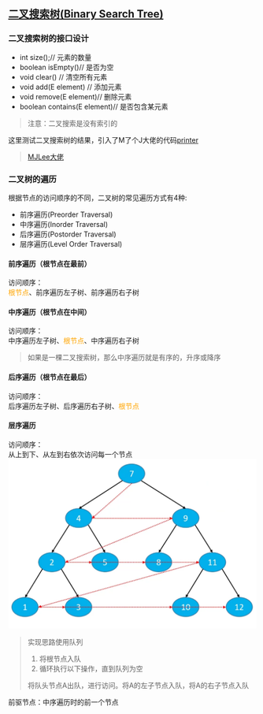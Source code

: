 ## [二叉搜索树(Binary Search Tree)](./main/java/com/mysite/binarysearchtree/BST.java)
### 二叉搜索树的接口设计

<ul>
<li>int size();// 元素的数量</li>
<li>boolean isEmpty()// 是否为空</li>
<li>void clear() // 清空所有元素</li>
<li>void add(E element) // 添加元素</li>
<li>void remove(E element)// 删除元素</li>
<li>boolean contains(E element)// 是否包含某元素</li>
</ul>

> 注意：二叉搜索是没有索引的

这里测试二叉搜索树的结果，引入了M了个J大佬的代码[printer](./main/java/com/mysite/printer)

> <a href="httpse://github.com/CoderMJLee/BinaryTrees">MJLee大佬</a>

### 二叉树的遍历
根据节点的访问顺序的不同，二叉树的常见遍历方式有4种:
<ul>
<li>前序遍历(Preorder Traversal)</li>
<li>中序遍历(Inorder Traversal)</li>
<li>后序遍历(Postorder Traversal)</li>
<li>层序遍历(Level Order Traversal)</li>
</ul>

#### 前序遍历（根节点在最前）
访问顺序：<br>
<span style="color:orange">根节点</span>、前序遍历左子树、前序遍历右子树

#### 中序遍历（根节点在中间）
访问顺序：<br>
中序遍历左子树、<span style="color:orange">根节点</span>、中序遍历右子树
> 如果是一棵二叉搜索树，那么中序遍历就是有序的，升序或降序

#### 后序遍历（根节点在最后）
访问顺序：<br>
后序遍历左子树、后序遍历右子树、<span style="color:orange">根节点</span>

#### 层序遍历
访问顺序：<br>
从上到下、从左到右依次访问每一个节点
![](../img/level_order_travelsal.png)
> 实现思路使用队列
> 1. 将根节点入队
> 2. 循环执行以下操作，直到队列为空
> 
> 将队头节点A出队，进行访问。将A的左子节点入队，将A的右子节点入队

前驱节点：中序遍历时的前一个节点



